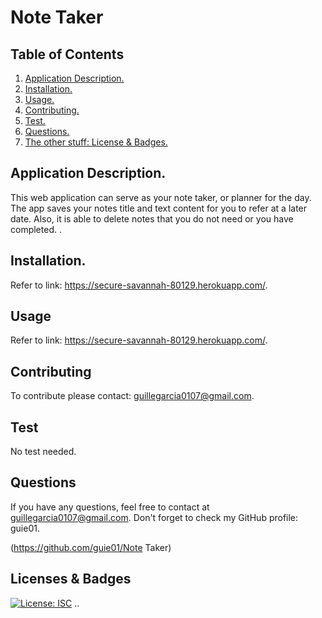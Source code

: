 # Note Taker

  ## Table of Contents
  1. [ Application Description. ](#application)
  2. [ Installation. ](#installation)
  2. [ Usage. ](#usage)
  3. [ Contributing. ](#contribution)
  4. [ Test. ](#test)
  5. [ Questions. ](#questions)
  6. [ The other stuff: License & Badges. ](#license)
  
  
  <a name="application"></a>
  ## Application Description.
  
  This web application can serve as your note taker, or planner for the day. The app saves your notes title and text content for you to refer at a later date. Also, it is able to delete notes that you do not need or you have completed. .
  <a name="installation"></a>
  ## Installation.
  
  Refer to link: https://secure-savannah-80129.herokuapp.com/.
  
  <a name="usage"></a>
  ## Usage
  
  Refer to link: https://secure-savannah-80129.herokuapp.com/.
  
  <a name="contribution"></a>
  ## Contributing
  
  To contribute please contact: guillegarcia0107@gmail.com.
  
  <a name="test"></a>
  ## Test
  
  No test needed.
  
  <a name="questions"></a>
  ## Questions
  
  If you have any questions, feel free to contact at guillegarcia0107@gmail.com. Don't forget to check my GitHub profile: guie01.

  (https://github.com/guie01/Note Taker)
  
  <a name="license"></a>
  ## Licenses & Badges
  [![License: ISC](https://img.shields.io/badge/License-ISC-blue.svg)](https://opensource.org/licenses/ISC)
  ..
  
  